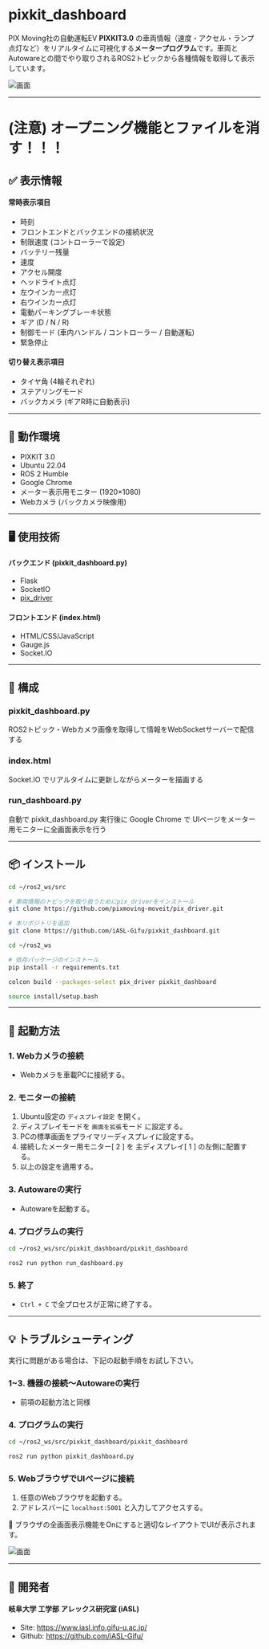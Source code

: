 # pixkit_dashboard

PIX Moving社の自動運転EV **PIXKIT3.0** の車両情報（速度・アクセル・ランプ点灯など）をリアルタイムに可視化する**メータープログラム**です。車両とAutowareとの間でやり取りされるROS2トピックから各種情報を取得して表示しています。

![画面](doc/screen.png)

---

# (注意) オープニング機能とファイルを消す！！！

## ✅ 表示情報

#### 常時表示項目
- 時刻
- フロントエンドとバックエンドの接続状況
- 制限速度 (コントローラーで設定)
- バッテリー残量
- 速度
- アクセル開度
- ヘッドライト点灯
- 左ウインカー点灯
- 右ウインカー点灯
- 電動パーキングブレーキ状態
- ギア (D / N / R)
- 制御モード (車内ハンドル / コントローラー / 自動運転)
- 緊急停止
#### 切り替え表示項目
- タイヤ角 (4輪それぞれ)
- ステアリングモード
- バックカメラ (ギアR時に自動表示)

---

## 🔧 動作環境

- PIXKIT 3.0
- Ubuntu 22.04
- ROS 2 Humble
- Google Chrome
- メーター表示用モニター (1920×1080)  
- Webカメラ (バックカメラ映像用)

---

## 🖥️ 使用技術

#### バックエンド (pixkit_dashboard.py)
- Flask
- SocketIO
- [pix_driver](https://github.com/pixmoving-moveit/pix_driver)
#### フロントエンド (index.html)
- HTML/CSS/JavaScript
- Gauge.js
- Socket.IO

---

## 📁 構成

### pixkit_dashboard.py
ROS2トピック・Webカメラ画像を取得して情報をWebSocketサーバーで配信する
### index.html
Socket.IO でリアルタイムに更新しながらメーターを描画する
### run_dashboard.py
自動で pixkit_dashboard.py 実行後に Google Chrome で UIページをメーター用モニターに全画面表示を行う

---

## 📦 インストール

```bash
cd ~/ros2_ws/src

# 車両情報のトピックを取り扱うためにpix_driverをインストール
git clone https://github.com/pixmoving-moveit/pix_driver.git

# 本リポジトリを追加
git clone https://github.com/iASL-Gifu/pixkit_dashboard.git

cd ~/ros2_ws

# 依存パッケージのインストール
pip install -r requirements.txt

colcon build --packages-select pix_driver pixkit_dashboard

source install/setup.bash
```

---

## 🚀 起動方法

### 1. Webカメラの接続
- Webカメラを車載PCに接続する。

### 2. モニターの接続
1. Ubuntu設定の `ディスプレイ設定` を開く。  
2. ディスプレイモードを `画面を拡張`モード に設定する。  
3. PCの標準画面をプライマリーディスプレイに設定する。  
4. 接続したメーター用モニター[ 2 ] を 主ディスプレイ[ 1 ] の左側に配置する。  
5. 以上の設定を適用する。

### 3. Autowareの実行
- Autowareを起動する。

### 4. プログラムの実行
```bash
cd ~/ros2_ws/src/pixkit_dashboard/pixkit_dashboard

ros2 run python run_dashboard.py
```

### 5. 終了
- `Ctrl + C` で全プロセスが正常に終了する。

---

## 💡 トラブルシューティング

実行に問題がある場合は、下記の起動手順をお試し下さい。

### 1~3. 機器の接続〜Autowareの実行
- 前項の起動方法と同様

### 4. プログラムの実行
```bash
cd ~/ros2_ws/src/pixkit_dashboard/pixkit_dashboard

ros2 run python pixkit_dashboard.py
```

### 5. WebブラウザでUIページに接続
1. 任意のWebブラウザを起動する。  
2. アドレスバーに `localhost:5001` と入力してアクセスする。  

🌟 ブラウザの全画面表示機能をOnにすると適切なレイアウトでUIが表示されます。


![画面](doc/screen2.png)

---

## 👤 開発者

#### 岐阜大学 工学部 アレックス研究室 (iASL)
- Site: https://www.iasl.info.gifu-u.ac.jp/  
- Github: https://github.com/iASL-Gifu/
